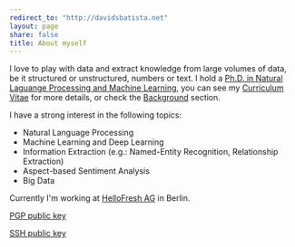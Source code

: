 ```yaml
---
redirect_to: "http://davidsbatista.net"
layout: page
share: false
title: About myself
---
```


<!--
<figure class="image-pull-right">
<img src="{{ site.url }}/images/qrcode.png" alt="v-Card" class=".image-pull-right" width="128" />
<figcaption>My v-Card as a QR Code.</figcaption>
</figure>
-->

I love to play with data and extract knowledge from large volumes of data, be it structured or unstructured, numbers or text. I hold a [Ph.D. in Natural Laguange Processing and Machine Learning], you can see my [Curriculum Vitae] for more details, or check the [Background] section.

I have a strong interest in the following topics:

* Natural Language Processing
* Machine Learning and Deep Learning
* Information Extraction (e.g.: Named-Entity Recognition, Relationship Extraction)
* Aspect-based Sentiment Analysis
* Big Data

Currently I'm working at [HelloFresh AG] in Berlin.

[PGP public key]

[SSH public key]

[Curriculum Vitae]: https://davidsbatista.github.io/about/dsbatista-cv.en.pdf
[Background]: /about/
[HelloFresh AG]: http://www.hellofresh.de
[PGP public key]: mykey.asc
[SSH public key]: id_rsa.pub
[Ph.D. in Natural Laguange Processing and Machine Learning]: https://davidsbatista.github.io/publications/dsbatista-phd-thesis-2016.pdf
